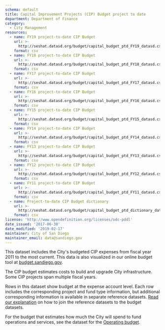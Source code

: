 ```yaml
---
schema: default
title: Capital Improvement Projects (CIP) Budget project to date
department: Department of Finance
category:
  - City Management
resources:
  - name: FY19 project-to-date CIP Budget
    url: >-
      http://seshat.datasd.org/budget/capital_budget_ptd_FY19_datasd.csv
    format: csv
  - name: FY18 project-to-date CIP Budget
    url: >-
      http://seshat.datasd.org/budget/capital_budget_ptd_FY18_datasd.csv
    format: csv
  - name: FY17 project-to-date CIP Budget
    url: >-
      http://seshat.datasd.org/budget/capital_budget_ptd_FY17_datasd.csv
    format: csv
  - name: FY16 project-to-date CIP Budget
    url: >-
      http://seshat.datasd.org/budget/capital_budget_ptd_FY16_datasd.csv
    format: csv
  - name: FY15 project-to-date CIP Budget
    url: >-
      http://seshat.datasd.org/budget/capital_budget_ptd_FY15_datasd.csv
    format: csv
  - name: FY14 project-to-date CIP Budget
    url: >-
      http://seshat.datasd.org/budget/capital_budget_ptd_FY14_datasd.csv
    format: csv
  - name: FY13 project-to-date CIP Budget
    url: >-
      http://seshat.datasd.org/budget/capital_budget_ptd_FY13_datasd.csv
    format: csv
  - name: FY12 project-to-date CIP Budget
    url: >-
      http://seshat.datasd.org/budget/capital_budget_ptd_FY12_datasd.csv
    format: csv
  - name: FY11 project-to-date CIP Budget
    url: >-
      http://seshat.datasd.org/budget/capital_budget_ptd_FY11_datasd.csv
    format: csv
  - name: Project-to-date CIP Budget dictionary
    url: >-
      http://seshat.datasd.org/budget/capital_budget_ptd_dictionary_datasd.csv
    format: csv
license: 'http://www.opendefinition.org/licenses/odc-pddl'
date_issued: '2017-06-30'
date_modified: '2019-02-17'
maintainer: City of San Diego
maintainer_email: data@sandiego.gov
---
```

This dataset includes the City's budgeted CIP expenses from fiscal year 2011 to the most current. This data is also visualized in our online budget tool at [budget.sandiego.gov](https://budget.sandiego.gov/transparency#/).
<!--more-->

The CIP budget estimates costs to build and upgrade City infrastructure. Some CIP projects span multiple fiscal years.

Rows in this dataset show budget at the expense account level. Each row includes the corresponding project and fund type information, but additional corresponding information is available in separate reference datasets. [Read our explanation](/budget-topic/) on how to join the reference datasets to the budget datasets.

For the budget that estimates how much the City will spend to fund operations and services, see the dataset for the [Operating budget](/datasets/operating-budget/).